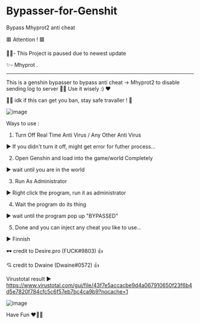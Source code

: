 # Bypasser-for-Genshit
Bypass Mhyprot2 anti cheat

🟥 Attention ! 🟥


🐱‍👤- This Project is paused due to newest update

✨- Mhyprot .


-----------------------------------------------------------------------------------------------------------------------------------------

This is a genshin bypasser to bypass anti cheat -> Mhyprot2 to disable sending log to server 🐱‍👤
Use it wisely :) ❤

👨‍💻
idk if this can get you ban, stay safe travaller ! 🦺

![image](https://user-images.githubusercontent.com/76231245/137550225-faa0058a-9b5c-4c33-963a-7e96dcbd4f8a.png)


Ways to use :  
1. Turn Off Real Time Anti Virus / Any Other Anti Virus 

▶ If you didn't turn it off, might get error for futher process...


2. Open Genshin and load into the game/world Completely 

▶ wait until you are in the world



3. Run As Administrator 

▶ Right click the program, run it as administrator



4. Wait the program do its thing 

▶ wait until the program pop up "BYPASSED"



5. Done and you can inject any cheat you like to use... 
 
▶ Finnish




🕶 credit to Desire.pro (FUCK#9803) 👍 

💘 credit to Dwaine (Dwaine#0572) 👍



Virustotal result ▶ https://www.virustotal.com/gui/file/43f7e5accacbe9d4a067910650f23f6b4d5e7820f784cfc5c6f57eb7bc4ca9b9?nocache=1

![image](https://user-images.githubusercontent.com/76231245/137600891-f98c5dcc-b4ee-4803-bc26-3b3af356893a.png)


Have Fun ❤🐱‍👤
